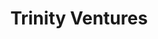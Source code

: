 ---
layout: firm_page
title: "Trinity Ventures"
id: "trinityventures.com"
permalink: "/trinityventurestrinityventures.com/"
website: "https://www.trinityventures.com"
offices: "Menlo Park (United States)"
investment_stages: "Seed, Series A, Series B"
portfolio_companies: "thredUP, New Relic, Turo, Auth0, Outreach, Cohesity, Branch, Markforged, Bevi, Birdeye, Thrive Causemetics, VTS, Firstup, Big Sky Health, Arize, Baton, Brightside, Earnin, Uplift, Cultivate, Act On, Pipefy, Boomerang Commerce, Beautiful.ai, Opsera, Side, Relish, Life House, Mayvenn, Squire, Alice, Tari, Digital Shadows, Gatsby, Serverless, W+B, InfluxData, Aryaka, Holberton School, Kite, Datawire, Contentful, Apollo, Code Climate, Funnel, Taulia, Gobble, GetInsured, New Engen, Caliber Fitness, Cyrus Biotechnology, 10 Happier, Moovweb, Genies, Tradeblock"
portfolio_link: "https://www.trinityventures.com/portfolio"
investment_markets: "Software, TMT"
founded_year: "1986"
description: "Trinity Ventures invests in mission-driven entrepreneurs. They are committed to being available and engaged from day one, building lasting relationships based on intellectual candor and respect. For over 30 years, they have championed breakthrough ideas."
linkedin: "https://www.linkedin.com/company/trinity-ventures"
twitter: "http://twitter.com/trinityventures"
instagram: ""
team_page: "https://www.trinityventures.com/team"
investor_type: "Venture Capital"
crunchbase: "https://www.crunchbase.com/organization/trinity-ventures"
pitchbook: ""

# SEO Optimization
meta_title: "Trinity Ventures - VC Firm - projectstartups.com"
meta_description: "Trinity Ventures, Trinity Ventures invests in mission-driven entrepreneurs. They are committed to being available and engaged from day one, building lasting relationshi..."
meta_keywords: "Trinity Ventures, Software, TMT, VC firm, venture capital, startup investor, projectstartups.com"
canonical_url: "https://vc.projectstartups.com/trinityventurestrinityventures.com/"
---